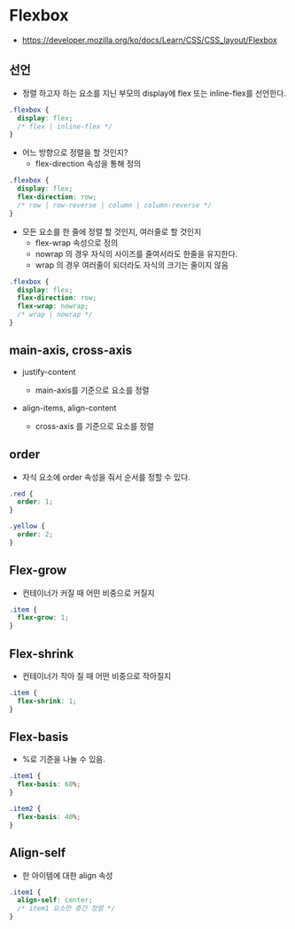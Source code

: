 # Flexbox

- https://developer.mozilla.org/ko/docs/Learn/CSS/CSS_layout/Flexbox

## 선언

- 정렬 하고자 하는 요소를 지닌 부모의 display에 flex 또는 inline-flex를 선언한다.

```css
.flexbox {
  display: flex;
  /* flex | inline-flex */
}
```

- 어느 방향으로 정렬을 할 것인지?
  - flex-direction 속성을 통해 정의

```css
.flexbox {
  display: flex;
  flex-direction: row;
  /* row | row-reverse | column | column-reverse */
}
```

- 모든 요소를 한 줄에 정렬 할 것인지, 여러줄로 할 것인지
  - flex-wrap 속성으로 정의
  - nowrap 의 경우 자식의 사이즈를 줄여서라도 한줄을 유지한다.
  - wrap 의 경우 여러줄이 되더라도 자식의 크기는 줄이지 않음

```css
.flexbox {
  display: flex;
  flex-direction: row;
  flex-wrap: nowrap;
  /* wrap | nowrap */
}
```

## main-axis, cross-axis

- justify-content

  - main-axis를 기준으로 요소를 정렬

- align-items, align-content
  - cross-axis 를 기준으로 요소를 정렬

## order

- 자식 요소에 order 속성을 줘서 순서를 정할 수 있다.

```css
.red {
  order: 1;
}

.yellow {
  order: 2;
}
```

## Flex-grow

- 컨테이너가 커질 때 어떤 비중으로 커질지

```css
.item {
  flex-grow: 1;
}
```

## Flex-shrink

- 컨테이너가 작아 질 때 어떤 비중으로 작아질지

```css
.item {
  flex-shrink: 1;
}
```

## Flex-basis

- %로 기준을 나눌 수 있음.

```css
.item1 {
  flex-basis: 60%;
}

.item2 {
  flex-basis: 40%;
}
```

## Align-self

- 한 아이템에 대한 align 속성

```css
.item1 {
  align-self: center;
  /* item1 요소만 중간 정렬 */
}
```
